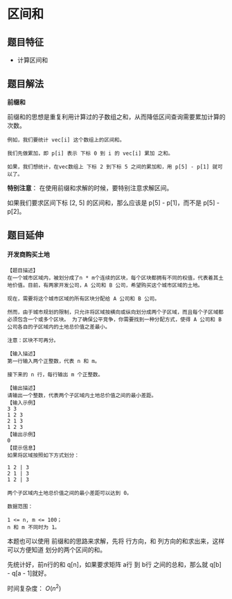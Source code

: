 # 区间和

## 题目特征

* 计算区间和

## 题目解法

**前缀和**

前缀和的思想是重复利用计算过的子数组之和，从而降低区间查询需要累加计算的次数。

```
例如，我们要统计 vec[i] 这个数组上的区间和。

我们先做累加，即 p[i] 表示 下标 0 到 i 的 vec[i] 累加 之和。

如果，我们想统计，在vec数组上 下标 2 到下标 5 之间的累加和，用 p[5] - p[1] 就可以了。
```

**特别注意**： 在使用前缀和求解的时候，要特别注意求解区间。

如果我们要求区间下标 [2, 5] 的区间和，那么应该是 p[5] - p[1]，而不是 p[5] - p[2]。

## 题目延伸

#### 开发商购买土地

```
【题目描述】
在一个城市区域内，被划分成了n * m个连续的区块，每个区块都拥有不同的权值，代表着其土地价值。目前，有两家开发公司，A 公司和 B 公司，希望购买这个城市区域的土地。 

现在，需要将这个城市区域的所有区块分配给 A 公司和 B 公司。

然而，由于城市规划的限制，只允许将区域按横向或纵向划分成两个子区域，而且每个子区域都必须包含一个或多个区块。 为了确保公平竞争，你需要找到一种分配方式，使得 A 公司和 B 公司各自的子区域内的土地总价值之差最小。 

注意：区块不可再分。

【输入描述】
第一行输入两个正整数，代表 n 和 m。 

接下来的 n 行，每行输出 m 个正整数。

【输出描述】
请输出一个整数，代表两个子区域内土地总价值之间的最小差距。
【输入示例】
3 3
1 2 3
2 1 3
1 2 3
【输出示例】
0
【提示信息】
如果将区域按照如下方式划分：

1 2 | 3
2 1 | 3
1 2 | 3 

两个子区域内土地总价值之间的最小差距可以达到 0。

数据范围：

1 <= n, m <= 100；
n 和 m 不同时为 1。
```
本题也可以使用 前缀和的思路来求解，先将 行方向，和 列方向的和求出来，这样可以方便知道 划分的两个区间的和。

先统计好，前n行的和 q[n]，如果要求矩阵 a行 到 b行 之间的总和，那么就 q[b] - q[a - 1]就好。

时间复杂度： $O(n^2)$
